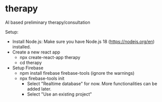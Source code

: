 # therapy
AI based preliminary therapy/consultation

Setup:
- Install Node.js: Make sure you have Node.js 18 (https://nodejs.org/en) installed.
- Create a new react app
  - npx create-react-app therapy
  - cd therapy
- Setup Firebase
  - npm install firebase firebase-tools (ignore the warnings)
  - npx firebase-tools init
    - Select "Realtime database" for now. More functionalities can be added later.
    - Select "Use an existing project"
